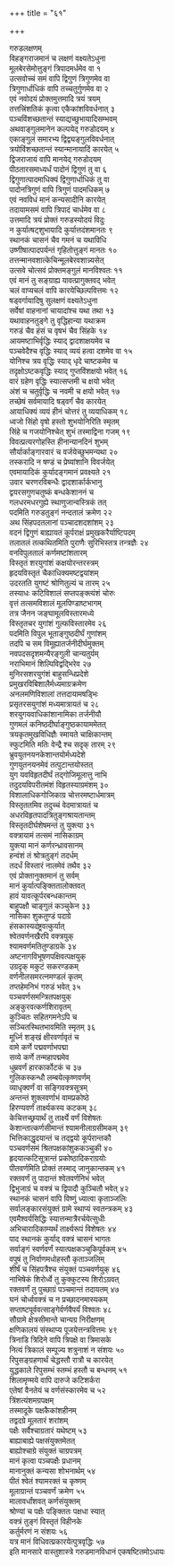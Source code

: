 +++
title = "६१"

+++
   
गरुडलक्षणम्  
विहङ्गराजमानं च लक्षणं वक्ष्यतेऽधुना   
मूलबेरसेमोत्तुङ्गं त्रिपादमर्धमेव वा १  
उत्सवोच्चं समं वापि द्विगुणं त्रिगुणमेव वा   
त्रिगुणार्धाधिकं वापि तच्चतुर्गुणमेव वा २  
एवं नवोदयं प्रोक्तमुत्तमादि त्रयं त्रयम्   
तत्तत्त्रिंशतिकं कृत्वा एकैकांशविवर्धनात् ३  
पञ्चविंशच्छतान्तं स्याद्यच्छुभायादिसम्भवम्   
अथवाङ्गुलमानेन कल्पयेद् गरुडोदयम् ४  
एकाङ्गुलं समारभ्य द्विद्व्यङ्गुलविवर्धनात्   
त्रयोविंशच्छतान्तं स्यान्मानायादिं कारयेत् ५  
द्विजराजायं वापि मानयेद् गरुडोदयम्   
पीठतारसमाध्यर्धं पादोनं द्विगुणं तु वा ६  
द्विगुणात्पादमाधिक्यं द्विगुणार्धाधिकं तु वा   
पादोनत्रिगुणं वापि त्रिगुणं पादमधिकम् ७  
एवं नवविधं मानं कन्यसादीनि कारयेत्   
तदायामसमं वापि त्रिपादं चार्धमेव वा ८  
उत्तमादि त्रयं प्रोक्तं गरुडस्योदयं विदुः   
न कुर्यात्षट्शुभायादि कुर्यात्तदंशमानतः ९  
स्थानकं चासनं चैव गमनं च यथाविधि   
उष्णीषात्पादपर्यन्तं गृहितोत्तुङ्गं मानतः १०  
तत्तन्मानवशात्केचिन्मूलबेरवशान्न्यसेत्   
उत्सवे चोत्सवं प्रोक्तमङ्गुलं मानविश्वतः ११  
एवं मानं तु सङ्ग्राह्य यावत्प्रागुक्तवद् भवेत्   
चलं वाप्यचलं वापि कारयेच्छिल्पवित्तमः १२  
षड्वर्गायादिषु सुलक्षणं वक्ष्यतेऽधुना   
सर्वेषां वाहनानां चायादांश्च यथा तथा १३  
यथावाहनतुङ्गे तु वृद्धिहान्या यथाक्रम   
गरुडं चैव हंसं च वृषभं चैव सिंहके १४  
आयमष्टाभिर्वृद्धिः स्याद् द्वादशाक्षयमेव च   
पञ्चवेदैश्च वृद्धिः स्याद् व्ययं हत्वा दशमेव वा १५  
योनिश्च त्रय वृद्धिः स्याद् धृदे चाष्टकमेव च   
तदृक्षोऽष्टकवृद्धिः स्याद् गुप्तविंशक्षयो भवेत् १६  
वारं ग्रहेण वृद्धिः स्यात्सप्तमी च क्षयो भवेत्   
अंशं च चतुर्वृद्धिः च नवमी च क्षयो भवेत् १७  
तच्छेषं सर्वमायादि षड्वर्गं चैव कारयेत्   
आयाधिक्यं व्ययं हीनं चोत्तरं तु व्ययाधिकम् १८  
ध्वजो सिंहो वृषो हस्तो शुभयोनिरिति स्मृतम्   
सिंहे च गजयोनिश्चेत् शुभं तस्माद्विना गजम् १९  
विवत्प्रत्यरगोहस्ति हीनान्यानदिनं शुभम्   
सौर्यार्काङ्गारवारं च वर्जयेच्छुभमन्यथा २०  
तस्करादि न षण्डं च प्रेष्यांशानि विवर्जयेत्   
एवमायादिकं कुर्यादङ्गमानं प्रवक्ष्यते २१  
उवार चरणरविबन्धैः द्वादशार्कार्कभानु  
द्वयरसगुणचतुष्कं बन्धकेशाननं च   
गलधरमधरगुह्ये स्थाणुजान्वस्त्रिकं तत्  
पदमिति गरुडतुङ्गं नन्दतालं क्रमेण २२  
अथ सिंहपदतलानां पञ्चादशदशांशम् २३  
वदनं द्विगुणं बाह्यायतं कूर्पराक्षं प्रमुखकरैर्याष्टिपदम्   
तलातलं तत्कथितमिति पुराणैः सुरिभिस्तत्र तन्त्रज्ञैः २४  
वनविपुलतालं कर्णमष्टांशतारम्  
विस्तृतं शरयुगांशं कक्षयोरन्तरस्त्रम्   
हृदयविस्तृतं चैकाधिक्यमष्टद्वयांशम्  
उदरतति युगष्टं श्रोणितुल्यं च तारम् २५  
तस्याधः कटिविशालं सप्तपङ्क्त्यंशं चोरुः  
वृत्तं तत्समविशालं मूलपिण्डाष्टभागम्   
तत्र जैनन जङ्घामूलविस्तारमध्ये  
विस्तृतचर युगांशं गुल्फविस्तारमेव २६  
पदमिति विपुल भूताङ्गुष्ठदीर्घं गुणांशम्  
तदपि च सम विमूह्यातर्जनीदीर्घमुक्तम्   
नवपदसदृशमन्यैरङ्गुली चान्यतुर्यम्   
नराभिमानं शिल्पिविद्वद्भिरेव २७  
मुनिरसशरयुगंशं बाहुसन्धिप्रदेशे  
प्रमुखरविबिशालैर्मध्यमाग्रक्रमेण   
अनलमणिविशालां तत्तदायामषड्भिः  
प्रसृतरसयुगांशं मध्यमात्रायतं च २८  
शरयुगयवाधिकांशानामिका तर्जनीयौ  
गुणमलं कनिष्ठदीर्घाङ्गुष्ठकायाममेतत्   
त्रयकृतमुखविधिज्ञैः स्मायते चाक्षिकान्तम्  
स्फुटमिति मतिः वेन्द्रै श्च सदृक् तारम् २९  
भ्रुवयुतनयनकेशान्तयोर्मध्यदेशे  
गुणयुतनयनमेवं तत्पुटान्तयोस्तत्   
युग यवविहृतदीर्घं तद्गोजिमूलात्तु नाभि  
तदुदयविपरीतमंशं विहृतस्याग्रमंशम् ३०  
विशालाधिकगोजिकाग्र चोत्तरमष्टार्धमात्रम्  
विस्तृततमिव तदुच्चं वेदमात्रायतं च   
अधरविहृतपादत्रितुङ्गश्रायतान्तम्  
विस्तृतदीर्घशेषमन्तं तु युक्त्या ३१  
वक्त्रायामं तत्समं नासिकाग्रम्  
युक्त्या मानं कर्णरन्ध्रावसानम्   
हन्वंशं तं श्रोत्रतुङ्गं तदर्धम्  
तदर्धं विस्तारं नालमेवं तथैव ३२  
एवं प्रोक्तानुक्तमानं तु सर्वम्  
मानं कुर्यात्पङ्क्तितालोक्तवत्   
हावं यावत्कूर्परबन्धकान्तम्  
बाहुपक्षौ चाङ्गुलं कञ्चुकेन ३३  
नासिका शुकतुण्डं पदाग्रे  
हंसकास्यदंष्ट्रवत्कुर्यात्   
श्वेतवर्णनखैरपि वक्त्रयुक्  
श्यामवर्णमतितुण्डाग्रके ३४  
अष्टनागविभूषणपक्षिवत्पक्षयुक्  
उग्रदृक् मकुटं सकरण्डकम्   
वर्णनीलसमरत्नमण्डलं कृतम्  
तप्तहेमनिभं गरुडं भवेत् ३५  
पञ्चवर्णसमन्त्रितपक्षयुक्  
अङ्कुरवत्कर्णशिरावृतम्   
कुञ्चितः सहितगमनेऽपि च  
सञ्चितस्थितभावमिति स्मृतम् ३६  
मूर्ध्नि शङ्खं क्षीरवर्णावृतं च  
वामे कर्णे पद्मवर्णाभपद्मा   
सव्ये कर्णे तन्महापद्ममेव  
धुम्रवर्णं हारकार्कोटकं च ३७  
गुलिकस्कन्धौ लम्बयेत्कृष्णवर्णम्   
व्याधृक्वर्णं वा सङ्गिवक्त्रसूत्रम्   
अन्तन्तं शुक्लवर्णाभं वामप्रकोष्ठे  
हिरण्यवर्णं तार्क्ष्यकस्य कटकम् ३८  
केचित्तच्छ्रयार्थं तु तार्क्ष्ये वर्णं विशेषतः   
केशान्तात्कर्णसीमान्तं श्यामनीलाग्रसीमकम् ३९  
भित्तिकाद्धृदयान्तं च तद्द्वयो कूर्परान्तकौ   
पञ्चवर्णसमं श्रितपक्षकांशुककञ्चुकी ४०  
हृदयात्कटिसूत्रान्तं प्रकोष्ठादिकराग्रयोः   
पीतवर्णमिति प्रोक्तं तस्माद् जानुकान्तकम् ४१  
रक्तवर्णं तु पादान्तं श्वेतवर्णनिभं भवेत्   
द्विभुजाग्रं च वक्त्रं च द्विपादौ कुञ्चितौ भवेत् ४२  
स्थानकं चासनं वापि विष्णुं ध्यात्वा कृताञ्जलिः   
सर्वालङ्कारसंयुक्तं ग्रामे स्थाप्यं स्वतन्त्रकम् ४३  
एवमैश्वर्यसिद्धिः स्यात्तन्मात्रैरर्चयेत्सुधीः   
अभिचारादिकाम्यर्थं तार्क्ष्यरूपं विशेषतः ४४  
पाद स्थानकं कुर्याद् वक्त्रं चासनं भागतः   
सर्वाङ्गं स्वर्णवर्णं स्यात्पक्षकञ्चुकिपूर्वकम् ४५  
वपुषं तु निर्वाणमधोहस्तौ कृताञ्जलिम्   
शीर्षं च सिंहपत्रैश्च संयुक्तं पञ्चवर्णयुक् ४६  
नाभिषेकं शिरोर्ध्वे तु कुक्कुटस्य शिरोऽग्रवत्   
रक्तवर्णं तु पुच्छाग्रं पञ्चमान्तं तदायतम् ४७  
घनं चोर्ध्ववक्त्रं च न प्रच्छादनमास्यकम्   
सप्ताष्टपूर्ववत्साङ्गेर्वर्णवैपर्यं विश्वतः ४८  
सौग्रामे क्षेत्रसीमान्ते चान्यग्र निरीक्षणम्   
क्षणिकालयं संस्थाप्य पूजयेत्तन्त्रवित्तमः ४९  
त्रिनाडि त्रिदिने वापि त्रिपक्षे वा त्रिमासके   
नित्यं त्रिकालं सम्पूज्य शत्रुनाशं न संशयः ५०  
रिपुसङ्ग्रहणार्थं चेद्धस्तौ रात्रौ च कारयेत्   
युद्धकाले रिपुसम्भं स्तम्भं हस्तौ च बन्धनम् ५१  
शिलामृण्मये वापि दारुजे कटिशर्करा   
एतेषां वैनतेयं च वर्णसंस्कारमेव च ५२  
त्रिंशत्यंशमग्रपक्षम्  
तस्मादूके पक्षकैकांशहीनम्   
तद्वदग्रे मूलतारं शरांशम्  
पक्षैः सर्वैश्चाग्रतारं यथेष्टम् ५३  
बाह्याबाह्ये पक्षसंयुक्तमेतत्  
बाह्योश्चाग्रे संयुक्तं चाग्रपत्रम्   
मानं कृत्वा पञ्चपक्षैः प्रधानम्  
मानानुक्तं कन्यसा शोभनार्थम् ५४  
पीतं श्वेतं श्यामरक्तं च कृष्णम्  
मूलाग्रान्तं पञ्चवर्णं क्रमेण ५५  
मालावर्धांशवत् कर्णसंयुक्तम्  
श्रोण्यां च पक्षैः पङ्क्तितः पक्षधा स्यात्   
वक्त्रं तुङ्गं विस्तृतं विहीनके  
कर्तुर्मरणं न संशयः ५६  
यत्र मानं विधिवत्प्रकारयेत्पुत्रवृद्धिः ५७  
इति मानसारे वास्तुशास्त्रे गरुडमानविधानं एकषष्टितमोऽधायः  
   
